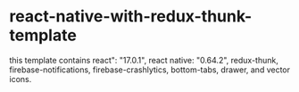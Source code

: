 # react-native-with-redux-thunk-template
this template contains react": "17.0.1", react native: "0.64.2", redux-thunk, firebase-notifications, firebase-crashlytics, bottom-tabs, drawer, and vector icons.
